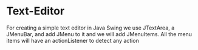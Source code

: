 # Text-Editor
For creating a simple text editor in Java Swing we use JTextArea, a JMenuBar, and add JMenu to it and we will add JMenuItems. All the menu items will have an actionListener to detect any action
